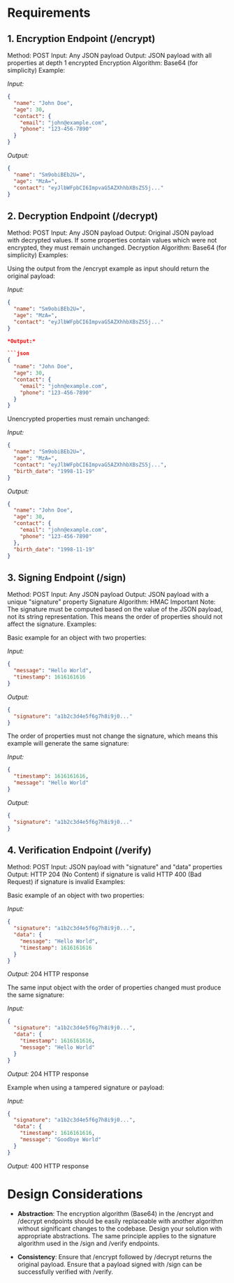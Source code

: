 # Requirements

## 1. Encryption Endpoint (/encrypt)
Method: POST
Input: Any JSON payload
Output: JSON payload with all properties at depth 1 encrypted
Encryption Algorithm: Base64 (for simplicity)
Example:

*Input:*

```json
{
  "name": "John Doe",
  "age": 30,
  "contact": {
    "email": "john@example.com",
    "phone": "123-456-7890"
  }
}
```

*Output:*

```json
{
  "name": "Sm9obiBEb2U=",
  "age": "MzA=",
  "contact": "eyJlbWFpbCI6ImpvaG5AZXhhbXBsZS5j..."
}
```

## 2. Decryption Endpoint (/decrypt)
Method: POST
Input: Any JSON payload
Output: Original JSON payload with decrypted values. If some properties contain values which were not encrypted, they must remain unchanged.
Decryption Algorithm: Base64 (for simplicity)
Examples:

Using the output from the /encrypt example as input should return the original payload:

*Input:*

```json
{
  "name": "Sm9obiBEb2U=",
  "age": "MzA=",
  "contact": "eyJlbWFpbCI6ImpvaG5AZXhhbXBsZS5j..."
}

*Output:*

```json
{
  "name": "John Doe",
  "age": 30,
  "contact": {
    "email": "john@example.com",
    "phone": "123-456-7890"
  }
}
```

Unencrypted properties must remain unchanged:

*Input:*

```json
{
  "name": "Sm9obiBEb2U=",
  "age": "MzA=",
  "contact": "eyJlbWFpbCI6ImpvaG5AZXhhbXBsZS5j...",
  "birth_date": "1998-11-19"
}
```

*Output:*

```json
{
  "name": "John Doe",
  "age": 30,
  "contact": {
    "email": "john@example.com",
    "phone": "123-456-7890"
  },
  "birth_date": "1998-11-19"
}
```

## 3. Signing Endpoint (/sign)
Method: POST
Input: Any JSON payload
Output: JSON payload with a unique "signature" property
Signature Algorithm: HMAC
Important Note: The signature must be computed based on the value of the JSON payload, not its string representation. This means the order of properties should not affect the signature.
Examples:

Basic example for an object with two properties:

*Input:*

```json
{
  "message": "Hello World",
  "timestamp": 1616161616
}
```

*Output:*

```json
{
  "signature": "a1b2c3d4e5f6g7h8i9j0..."
}
```

The order of properties must not change the signature, which means this example will generate the same signature:

*Input:*

```json
{
  "timestamp": 1616161616,
  "message": "Hello World"
}
```

*Output:*

```json
{
  "signature": "a1b2c3d4e5f6g7h8i9j0..."
}
```

## 4. Verification Endpoint (/verify)
Method: POST
Input: JSON payload with "signature" and "data" properties
Output:
HTTP 204 (No Content) if signature is valid
HTTP 400 (Bad Request) if signature is invalid
Examples:

Basic example of an object with two properties:

*Input:*

```json
{
  "signature": "a1b2c3d4e5f6g7h8i9j0...",
  "data": {
    "message": "Hello World",
    "timestamp": 1616161616
  }
}
```

*Output:* 204 HTTP response

The same input object with the order of properties changed must produce the same signature:

*Input:*

```json
{
  "signature": "a1b2c3d4e5f6g7h8i9j0...",
  "data": {
    "timestamp": 1616161616,
    "message": "Hello World"
  }
}
```

*Output:* 204 HTTP response

Example when using a tampered signature or payload:

*Input:*

```json
{
  "signature": "a1b2c3d4e5f6g7h8i9j0...",
  "data": {
    "timestamp": 1616161616,
    "message": "Goodbye World"
  }
}
```
*Output:* 400 HTTP response

# Design Considerations

- **Abstraction**: The encryption algorithm (Base64) in the /encrypt and /decrypt endpoints should be easily replaceable with another algorithm without significant changes to the codebase. Design your solution with appropriate abstractions. The same principle applies to the signature algorithm used in the /sign and /verify endpoints.

- **Consistency**: Ensure that /encrypt followed by /decrypt returns the original payload. Ensure that a payload signed with /sign can be successfully verified with /verify.